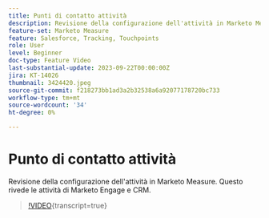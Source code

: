 ```yaml
---
title: Punti di contatto attività
description: Revisione della configurazione dell'attività in Marketo Measure. Questo rivede le attività di Marketo Engage e CRM.
feature-set: Marketo Measure
feature: Salesforce, Tracking, Touchpoints
role: User
level: Beginner
doc-type: Feature Video
last-substantial-update: 2023-09-22T00:00:00Z
jira: KT-14026
thumbnail: 3424420.jpeg
source-git-commit: f218273bb1ad3a2b32538a6a92077178720bc733
workflow-type: tm+mt
source-wordcount: '34'
ht-degree: 0%

---
```



# Punto di contatto attività

Revisione della configurazione dell&#39;attività in Marketo Measure. Questo rivede le attività di Marketo Engage e CRM.

>[!VIDEO](https://video.tv.adobe.com/v/3424420/?learn=on){transcript=true}
